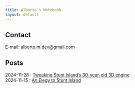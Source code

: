 ```yaml
---
title: Alberto's Notebook
layout: default
---
```


## Contact

E-mail: [alberto.m.dev@gmail.com](mailto:alberto.m.dev@gmail.com)

## Posts

2024-11-28 : [Tweaking Stunt Island’s 30-year-old 3D engine](https://annali-af6.pages.dev/2024/11/20/tweaking-stunt-island) <br/>
2024-11-15 : [An Elegy to Stunt Island](https://annali-af6.pages.dev/2024/11/15/stunt-island-elegy)
